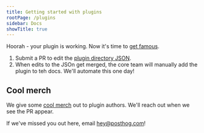```yaml
---
title: Getting started with plugins
rootPage: /plugins
sidebar: Docs
showTitle: true
---
```


Hoorah - your plugin is working. Now it's time to [get famous](https://www.wikihow.com/Become-Famous).

1. Submit a PR to edit the [plugin directory JSON](https://github.com/PostHog/plugins/blob/main/plugins.json).
1. When edits to the JSOn get merged, the core team will manually add the plugin to teh docs. We'll automate this one day!

## Cool merch

We give some [cool merch](https://merch.posthog.com) out to plugin authors. We'll reach out when we see the PR appear.

If we've missed you out here, email hey@posthog.com!